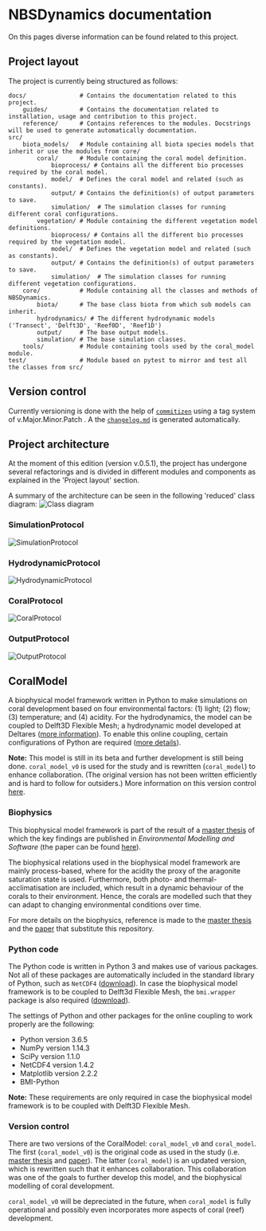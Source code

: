 # NBSDynamics documentation

On this pages diverse information can be found related to this project.

## Project layout
The project is currently being structured as follows:

    docs/               # Contains the documentation related to this project.
        guides/         # Contains the documentation related to installation, usage and contribution to this project.
        reference/      # Contains references to the modules. Docstrings will be used to generate automatically documentation.        
    src/
        biota_models/   # Module containing all biota species models that inherit or use the modules from core/
            coral/      # Module containing the coral model definition.
                bioprocess/ # Contains all the different bio processes required by the coral model.
                model/  # Defines the coral model and related (such as constants).
                output/ # Contains the definition(s) of output parameters to save.
                simulation/  # The simulation classes for running different coral configurations.
            vegetation/ # Module containing the different vegetation model definitions.
                bioprocess/ # Contains all the different bio processes required by the vegetation model.
                model/  # Defines the vegetation model and related (such as constants).
                output/ # Contains the definition(s) of output parameters to save.
                simulation/  # The simulation classes for running different vegetation configurations.
        core/           # Module containing all the classes and methods of NBSDynamics.
            biota/      # The base class biota from which sub models can inherit.
            hydrodynamics/ # The different hydrodynamic models ('Transect', 'Delft3D', 'Reef0D', 'Reef1D')
            output/     # The base output models.
            simulation/ # The base simulation classes.        
        tools/          # Module containing tools used by the coral_model module.
    test/               # Module based on pytest to mirror and test all the classes from src/

## Version control
Currently versioning is done with the help of [`commitizen`](https://commitizen-tools.github.io/commitizen/) using a tag system of v.Major.Minor.Patch . A the [`changelog.md`](changelog.md) is generated automatically.

## Project architecture
At the moment of this edition (version v.0.5.1), the project has undergone several refactorings and is divided in different modules and components as explained in the 'Project layout' section.

A summary of the architecture can be seen in the following 'reduced' class diagram:
![`Class diagram`](./diagrams/general_class_diagram-GeneralClassDiagram.png)

### SimulationProtocol
![`SimulationProtocol`](./diagrams/general_class_diagram-SimulationProtocol.png)

### HydrodynamicProtocol
![`HydrodynamicProtocol`](./diagrams/general_class_diagram-HydrodynamicProtocol.png)

### CoralProtocol
![`CoralProtocol`](./diagrams/general_class_diagram-CoralProtocol.png)

### OutputProtocol
![`OutputProtocol`](./diagrams/general_class_diagram-OutputProtocol.png)


## CoralModel
A biophysical model framework written in Python to make simulations 
on coral development based on four environmental factors: 
(1) light; (2) flow; (3) temperature; and (4) acidity. 
For the hydrodynamics, the model can be coupled to Delft3D Flexible Mesh; 
a hydrodynamic model developed at Deltares 
([more information](https://oss.deltares.nl/web/delft3dfm)). 
To enable this online coupling, certain configurations of Python are required 
([more details](#python-code)).

**Note:** This model is still in its beta and further development is still being done. 
``coral_model_v0`` is used for the study and is rewritten (``coral_model``) to enhance collaboration.
(The original version has not been written efficiently and is hard to follow for outsiders.)
More information on this version control [here](#version-control).

### Biophysics <a name="biophsics"></a>
This biophysical model framework is part of the result of a 
[master thesis](https://repository.tudelft.nl/islandora/object/uuid%3Ae211380e-3f92-4afe-b371-f1e87b0c3bbd?collection=education) 
of which the key findings are published in *Environmental Modelling and Software*
(the paper can be found [here](https://www.sciencedirect.com/science/article/pii/S1364815221001468?via%3Dihub)).

The biophysical relations used in the biophysical model framework are mainly process-based, 
where for the acidity the proxy of the aragonite saturation state is used. 
Furthermore, both photo- and thermal-acclimatisation are included, 
which result in a dynamic behaviour of the corals to their environment. 
Hence, the corals are modelled such that they can adapt to changing environmental conditions over time.

For more details on the biophysics, reference is made to the 
[master thesis](https://repository.tudelft.nl/islandora/object/uuid%3Ae211380e-3f92-4afe-b371-f1e87b0c3bbd?collection=education) 
and the [paper](https://www.sciencedirect.com/science/article/pii/S1364815221001468?via%3Dihub) that substitute this
repository.

### Python code <a name="python-code"></a>
The Python code is written in Python 3 and makes use of various packages. 
Not all of these packages are automatically included in the standard library of Python, 
such as ``NetCDF4`` ([download](http://www.ldf.uci.edu/~gohlke/pythonlibs/#netcdf4)). 
In case the biophysical model framework is to be coupled to Delft3d Flexible Mesh, 
the ``bmi.wrapper`` package is also required  ([download](https://github.com/openearth/bmi-python)).

The settings of Python and other packages for the online coupling to work properly are the following:

* Python version 3.6.5
* NumPy version 1.14.3
* SciPy version 1.1.0
* NetCDF4 version 1.4.2
* Matplotlib version 2.2.2
* BMI-Python

**Note:** These requirements are only required in case the biophysical model framework is to be coupled 
with Delft3D Flexible Mesh.


### Version control <a name="version-control"></a>
There are two versions of the CoralModel: ``coral_model_v0`` and ``coral_model``.
The first (``coral_model_v0``) is the original code as used in the study (i.e. 
[master thesis](https://repository.tudelft.nl/islandora/object/uuid%3Ae211380e-3f92-4afe-b371-f1e87b0c3bbd?collection=education) 
and [paper](https://www.sciencedirect.com/science/article/pii/S1364815221001468?via%3Dihub)).
The latter (``coral_model``) is an updated version, which is rewritten such that it enhances collaboration.
This collaboration was one of the goals to further develop this model, 
and the biophysical modelling of coral development.

``coral_model_v0`` will be depreciated in the future, when ``coral_model`` is fully operational
and possibly even incorporates more aspects of coral (reef) development.
